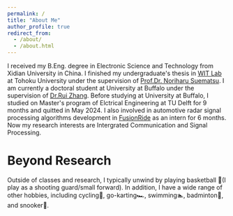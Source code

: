 ```yaml
---
permalink: /
title: "About Me"
author_profile: true
redirect_from: 
  - /about/
  - /about.html
---
```


I received my B.Eng. degree in Electronic Science and Technology from Xidian University in China. I finished my undergraduate's thesis in [WIT Lab](https://www.wit.riec.tohoku.ac.jp/) at Tohoku University under the supervision of [Prof.Dr. Noriharu Suematsu](https://www.wit.riec.tohoku.ac.jp/about/professor). I am currently a doctoral student at University at Buffalo under the supervision of [Dr.Rui Zhang](https://ruizhang1121.github.io/index.html). Before studying at University at Buffalo, I studied on Master's program of Elctrical Engineering at TU Delft for 9 months and quitted in May 2024. I also involved in automotive radar signal processing algorithms development in [FusionRide](https://www.fusionride.com/) as an intern for 6 months. Now my research interests are Intergrated Communication and Signal Processing.  

Beyond Research 
======
Outside of classes and research, I typically unwind by playing basketball 🏀(I play as a shooting guard/small forward). In addition, I have a wide range of other hobbies, including cycling🚴, go-karting🏎️, swimming🏊, badminton🏸, and snooker🎱.


